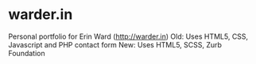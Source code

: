 warder.in
=========
Personal portfolio for Erin Ward (http://warder.in)
Old: Uses HTML5, CSS, Javascript and PHP contact form
New: Uses HTML5, SCSS, Zurb Foundation
